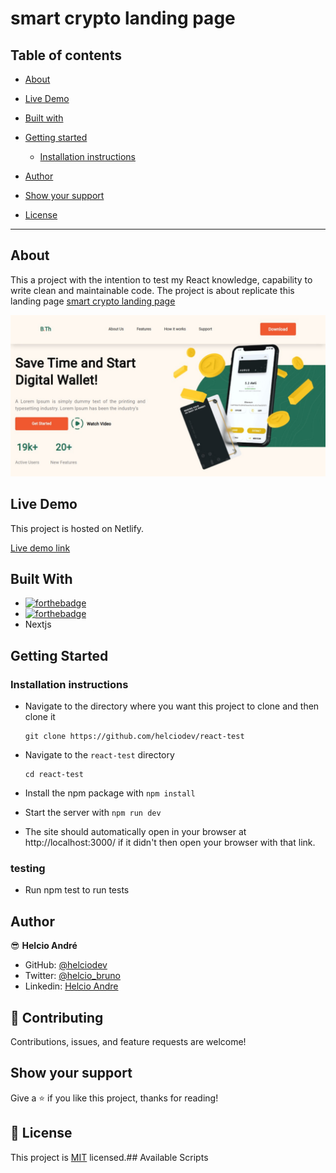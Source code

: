 # smart crypto landing page

## Table of contents

- [About](#about)
- [Live Demo](#live-demo)
- [Built with](#built-with)
- [Getting started](#getting-started)

  - [Installation instructions](#installation-instructions)

- [Author](#author)
- [Show your support](#show-your-support)
- [License](#-license)

---

## About

This a project with the intention to test my React knowledge, capability to write clean and maintainable code.
The project is about replicate this landing page [smart crypto landing page](<https://www.figma.com/file/j5mc2Vl9LvAuHnK1q5ly4y/Smart-Crypto-Wallet-Landing-Page-UI-UX-Responsive-Design-(Community)?node-id=1%3A2>)

![Screenshot-main-page](assets/smart-crypto-wallet.jpeg)

## Live Demo

This project is hosted on Netlify.

[Live demo link](https://react-test-helciodev.netlify.app/)

## Built With

- [![forthebadge](https://forthebadge.com/images/badges/made-with-javascript.svg)](https://forthebadge.com)
- [![forthebadge](https://forthebadge.com/images/badges/uses-html.svg)](https://forthebadge.com)
- Nextjs

## Getting Started

### Installation instructions

- Navigate to the directory where you want this project to clone and then clone it

  ```
  git clone https://github.com/helciodev/react-test
  ```

- Navigate to the `react-test` directory

  ```
  cd react-test
  ```

- Install the npm package with `npm install`
- Start the server with `npm run dev`
- The site should automatically open in your browser at http://localhost:3000/ if it didn't then open your browser with that link.

### testing

- Run npm test to run tests

## Author

😎 **Helcio André**

- GitHub: [@helciodev](https://github.com/helciodev)
- Twitter: [@helcio_bruno](https://twitter.com/helcio_bruno)
- Linkedin: [Helcio Andre](https://www.linkedin.com/in/helcio-andre/)

## 🤝 Contributing

Contributions, issues, and feature requests are welcome!

## Show your support

Give a ⭐️ if you like this project, thanks for reading!

## 📝 License

This project is [MIT](./LICENSE) licensed.## Available Scripts
